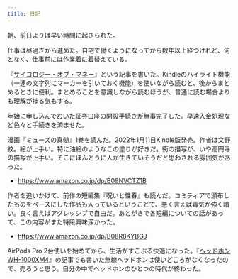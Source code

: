 ```yaml
---
title: 日記
---
```


朝、前日よりは早い時間に起きられた。

仕事は昼過ぎから進めた。自宅で働くようになってから数年以上経つけれど、何となく、仕事前には作業着に着替えている。

『[サイコロジー・オブ・マネー](/articles/2022-01-14-psychology-of-money)』という記事を書いた。Kindleのハイライト機能（一連の文字列にマーカーを引いておく機能）を使いながら読むと、後からまとめるときに便利。まとめることを意識しながら読むほうが、普通に読む場合よりも理解が捗る気もする。

年始に申し込んでおいた証券口座の開設手続きが無事完了した。早速入金処理など色々と手続きを済ませた。

漫画『ミューズの真髄』1巻を読んだ。2022年1月11日Kindle版発売。作者は文野紋。絵が上手い。特に油絵のようなこの塗りが好きだ。街の描写が、いや高円寺の描写が上手い。そこにほんとうに人が生きていそうだと思わされる雰囲気があった。

- <https://www.amazon.co.jp/dp/B09NVCTZ1B>

作者を追いかけて、前作の短編集『呪いと性春』も読んだ。コミティアで頒布したものをベースにした作品も入っているということで、悪く言えば毒気が強く暗い。良く言えばアグレッシブで自由だ。あとがきで各短編についての話があって、この内容がまた特段興味深かった。

- <https://www.amazon.co.jp/dp/B08R8KYBGJ>

AirPods Pro 2台使いを始めてから、生活がすこぶる快適になった。『[ヘッドホン WH-1000XM4](/articles/2021-01-13-wh-1000xm4)』の記事でも書いた無線ヘッドホンは使いどころがなくなったので、売ろうと思う。自分の中でヘッドホンのひとつの時代が終わった。
